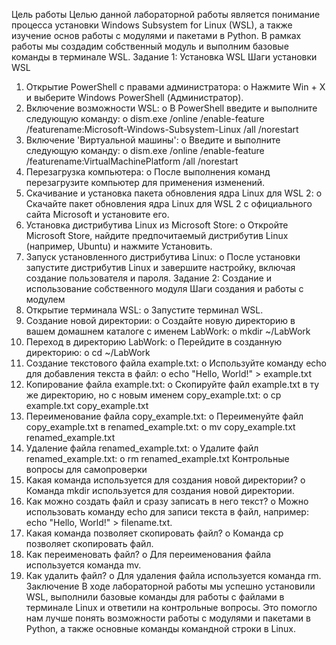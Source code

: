 Цель работы
Целью данной лабораторной работы является понимание процесса установки Windows Subsystem for Linux (WSL), а также изучение основ работы с модулями и пакетами в Python. В рамках работы мы создадим собственный модуль и выполним базовые команды в терминале WSL.
Задание 1: Установка WSL
Шаги установки WSL
1.	Открытие PowerShell с правами администратора:
o	Нажмите Win + X и выберите Windows PowerShell (Администратор).
2.	Включение возможности WSL:
o	В PowerShell введите и выполните следующую команду:
o	dism.exe /online /enable-feature /featurename:Microsoft-Windows-Subsystem-Linux /all /norestart
3.	Включение 'Виртуальной машины':
o	Введите и выполните следующую команду:
o	dism.exe /online /enable-feature /featurename:VirtualMachinePlatform /all /norestart
4.	Перезагрузка компьютера:
o	После выполнения команд перезагрузите компьютер для применения изменений.
5.	Скачивание и установка пакета обновления ядра Linux для WSL 2:
o	Скачайте пакет обновления ядра Linux для WSL 2 с официального сайта Microsoft и установите его.
6.	Установка дистрибутива Linux из Microsoft Store:
o	Откройте Microsoft Store, найдите предпочитаемый дистрибутив Linux (например, Ubuntu) и нажмите Установить.
7.	Запуск установленного дистрибутива Linux:
o	После установки запустите дистрибутив Linux и завершите настройку, включая создание пользователя и пароля.
Задание 2: Создание и использование собственного модуля
Шаги создания и работы с модулем
1.	Открытие терминала WSL:
o	Запустите терминал WSL.
2.	Создание новой директории:
o	Создайте новую директорию в вашем домашнем каталоге с именем LabWork:
o	mkdir ~/LabWork
3.	Переход в директорию LabWork:
o	Перейдите в созданную директорию:
o	cd ~/LabWork
4.	Создание текстового файла example.txt:
o	Используйте команду echo для добавления текста в файл:
o	echo "Hello, World!" > example.txt
5.	Копирование файла example.txt:
o	Скопируйте файл example.txt в ту же директорию, но с новым именем copy_example.txt:
o	cp example.txt copy_example.txt
6.	Переименование файла copy_example.txt:
o	Переименуйте файл copy_example.txt в renamed_example.txt:
o	mv copy_example.txt renamed_example.txt
7.	Удаление файла renamed_example.txt:
o	Удалите файл renamed_example.txt:
o	rm renamed_example.txt
Контрольные вопросы для самопроверки
1.	Какая команда используется для создания новой директории?
o	Команда mkdir используется для создания новой директории.
2.	Как можно создать файл и сразу записать в него текст?
o	Можно использовать команду echo для записи текста в файл, например: echo "Hello, World!" > filename.txt.
3.	Какая команда позволяет скопировать файл?
o	Команда cp позволяет скопировать файл.
4.	Как переименовать файл?
o	Для переименования файла используется команда mv.
5.	Как удалить файл?
o	Для удаления файла используется команда rm.
Заключение
В ходе лабораторной работы мы успешно установили WSL, выполнили базовые команды для работы с файлами в терминале Linux и ответили на контрольные вопросы. Это помогло нам лучше понять возможности работы с модулями и пакетами в Python, а также основные команды командной строки в Linux.
